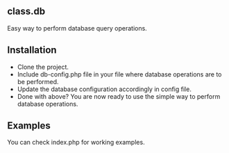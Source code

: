 ## class.db
Easy way to perform database query operations.


## Installation
- Clone the project.
- Include db-config.php file in your file where database operations are to be performed.
- Update the database configuration accordingly in config file.
- Done with above? You are now ready to use the simple way to perform database operations.


## Examples
You can check index.php for working examples.
